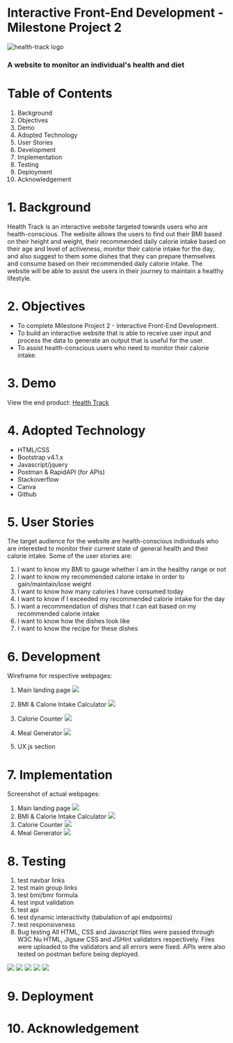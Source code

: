 # Interactive Front-End Development - Milestone Project 2

![health-track logo](images/health_track_logo.png) 
### A website to monitor an individual's health and diet

# Table of Contents
1. Background
2. Objectives
3. Demo
4. Adopted Technology
5. User Stories
6. Development
7. Implementation
8. Testing
9. Deployment
10. Acknowledgement

# 1. Background
Health Track is an interactive website targeted towards users who are health-conscious. The website allows the users to find out their BMI based on their height and weight, their recommended daily calorie intake based on their age and level of activeness, monitor their calorie intake for the day, and also suggest to them some dishes that they can prepare themselves and consume based on their recommended daily calorie intake. The website will be able to assist the users in their journey to maintain a healthy lifestyle.

# 2. Objectives
* To complete Milestone Project 2 - Interactive Front-End Development.
* To build an interactive website that is able to receive user input and process the data to generate an output that is useful for the user.
* To assist health-conscious users who need to monitor their calorie intake.

# 3. Demo
View the end product: [Health Track](https://farhansam.github.io/health_track/)

# 4. Adopted Technology
* HTML/CSS
* Bootstrap v4.1.x
* Javascript/jquery
* Postman & RapidAPI (for APIs)
* Stackoverflow
* Canva
* Github

# 5. User Stories
The target audience for the website are health-conscious individuals who are interested to monitor their current state of general health and their calorie intake. Some of the user stories are:

1. I want to know my BMI to gauge whether I am in the healthy range or not
2. I want to know my recommended calorie intake in order to gain/maintain/lose weight
3. I want to know how many calories I have consumed today
4. I want to know if I exceeded my recommended calorie intake for the day
5. I want a recommendation of dishes that I can eat based on my recommended calorie intake
6. I want to know how the dishes look like
7. I want to know the recipe for these dishes

# 6. Development
Wireframe for respective webpages:
1. Main landing page
   ![](images/wireframe_main_page.png)
2. BMI & Calorie Intake Calculator
   ![](images/wireframe_bmi_calculator.png)
3. Calorie Counter
   ![](images/wireframe_calorie_counter.png)
4. Meal Generator
   ![](images/wireframe_meal_generator.png)

5. UX js section

# 7. Implementation
Screenshot of actual webpages:
1. Main landing page
   ![](images/actual_main_page.png)
2. BMI & Calorie Intake Calculator
   ![](images/actual_bmi_calculator.png)
3. Calorie Counter
   ![](images/actual_calorie_counter.png)
4. Meal Generator
   ![](images/actual_meal_generator.png)


# 8. Testing
1. test navbar links
2. test main group links
3. test bmi/bmr formula
4. test input validation
5. test api
6. test dynamic interactivity (tabulation of api endpoints)
7. test responsiveness
8. Bug testing
All HTML, CSS and Javascript files were passed through W3C Nu HTML, Jigsaw CSS and JSHint validators respectively. Files were uploaded to the validators and all errors were fixed. APIs were also tested on postman before being deployed.

![](images/html_check1.png)
![](images/html_check2.png)
![](images/css_check.png)
![](images/js_check.png)
![](images/postman_check.png)

# 9. Deployment

# 10. Acknowledgement